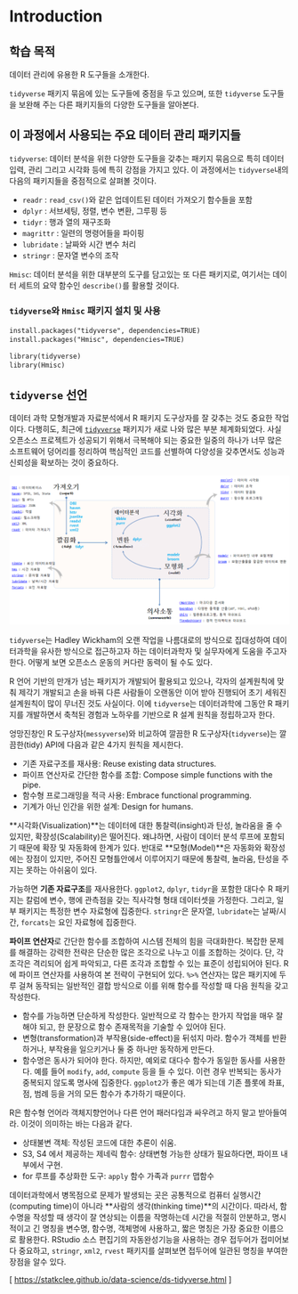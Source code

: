 # Introduction

## 학습 목적

데이터 관리에 유용한 R 도구들을 소개한다.

`tidyverse` 패키지 묶음에 있는 도구들에 중점을 두고 있으며, 또한 `tidyverse` 도구들을 보완해 주는 다른 패키지들의 다양한 도구들을 알아본다.

## 이 과정에서 사용되는 주요 데이터 관리 패키지들

`tidyverse`: 데이터 분석을 위한 다양한 도구들을 갖추는 패키지 묶음으로 특히 데이터 입력, 관리 그리고 시각화 등에 특히 강점을 가지고 있다. 이 과정에서는 `tidyverse`내의 다음의 패키지들을 중점적으로 살펴볼 것이다.

- `readr` : `read_csv()`와 같은 업데이트된 데이터 가져오기 함수들을 포함
- `dplyr` : 서브세팅, 정렬, 변수 변환, 그루핑 등
- `tidyr` : 행과 열의 재구조화
- `magrittr` : 일련의 명령어들을 파이핑
- `lubridate` : 날짜와 시간 변수 처리
- `stringr` : 문자열 변수의 조작

`Hmisc`: 데이터 분석을 위한 대부분의  도구를 담고있는 또 다른 패키지로, 여기서는 데이터 세트의 요약 함수인 `describe()`를 활용할 것이다. 



### `tidyverse`와 `Hmisc` 패키지 설치 및 사용

```{}
install.packages("tidyverse", dependencies=TRUE)
install.packages("Hmisc", dependencies=TRUE)
```

```{r}
library(tidyverse)
library(Hmisc)
```



## `tidyverse` 선언

데이터 과학 모형개발과 자료분석에서 R 패키지 도구상자를 잘 갖추는 것도 중요한 작업이다. 다행히도, 최근에 [`tidyverse`](https://cran.r-project.org/web/packages/tidyverse/index.html) 패키지가 새로 나와 많은 부분 체계화되었다. 사실 오픈소스 프로젝트가 성공되기 위해서 극복해야 되는 중요한 일중의 하나가 너무 많은 소프트웨어 덩어리를 정리하여 핵심적인 코드를 선별하여 다양성을 갖추면서도 성능과 신뢰성을 확보하는 것이 중요하다.

![깜끔한 세상](images/Thu,%2009%20Jul%202020%20074559.png)

`tidyverse`는 Hadley Wickham의 오랜 작업을 나름대로의 방식으로 집대성하여 데이터과학을 유사한 방식으로 접근하고자 하는 데이터과학자 및 실무자에게 도움을 주고자 한다. 어떻게 보면 오픈소스 운동의 커다란 동력이 될 수도 있다.

R 언어 기반의 만개가 넘는 패키지가 개발되어 활용되고 있으나, 각자의 설계원칙에 맞춰 제각기 개발되고 손을 바꿔 다른 사람들이 오랜동안 이어 받아 진행되어 초기 세워진 설계원칙이 많이 무너진 것도 사실이다. 이에 `tidyverse`는 데이터과학에 그동안 R 패키지를 개발하면서 축척된 경험과 노하우를 기반으로 R 설계 원칙을 정립하고자 한다.

엉망진창인 R 도구상자(`messyverse`)와 비교하여 깔끔한 R 도구상자(`tidyverse`)는 깔끔한(tidy) API에 다음과 같은 4가지 원칙을 제시한다.

- 기존 자료구조를 재사용: Reuse existing data structures.
- 파이프 연산자로 간단한 함수를 조합: Compose simple functions with the pipe.
- 함수형 프로그래밍을 적극 사용: Embrace functional programming.
- 기계가 아닌 인간을 위한 설계: Design for humans.

**시각화(Visualization)**는 데이터에 대한 통찰력(insight)과 탄성, 놀라움을 줄 수 있지만, 확장성(Scalability)은 떨어진다. 왜냐하면, 사람이 데이터 분석 루프에 포함되기 때문에 확장 및 자동화에 한계가 있다. 반대로 **모형(Model)**은 자동화와 확장성에는 장점이 있지만, 주어진 모형틀안에서 이루어지기 때문에 통찰력, 놀라움, 탄성을 주지는 못하는 아쉬움이 있다.

가능하면 **기존 자료구조**를 재사용한다. `ggplot2`, `dplyr`, `tidyr`을 포함한 대다수 R 패키지는 칼럼에 변수, 행에 관측점을 갖는 직사각형 형태 데이터셋을 가정한다. 그리고, 일부 패키지는 특정한 변수 자료형에 집중한다. `stringr`은 문자열, `lubridate`는 날짜/시간, `forcats`는 요인 자료형에 집중한다.

**파이프 연산자**로 간단한 함수를 조합하여 시스템 전체의 힘을 극대화한다. 복잡한 문제를 해결하는 강력한 전략은 단순한 많은 조각으로 나누고 이를 조합하는 것이다. 단, 각 조각은 격리되어 쉽게 파악되고, 다른 조각과 조합할 수 있는 표준이 성립되어야 된다. R에 파이프 연산자를 사용하여 본 전략이 구현되어 있다. `%>%` 연산자는 많은 패키지에 두루 걸쳐 동작되는 일반적인 결합 방식으로 이를 위해 함수를 작성할 때 다음 원칙을 갖고 작성한다.

- 함수를 가능하면 단순하게 작성한다. 일반적으로 각 함수는 한가지 작업을 매우 잘해야 되고, 한 문장으로 함수 존재목적을 기술할 수 있어야 된다.
- 변형(transformation)과 부작용(side-effect)을 뒤섞지 마라. 함수가 객체를 반환하거나, 부작용을 일으키거나 둘 중 하나만 동작하게 만든다.
- 함수명은 동사가 되어야 한다. 하지만, 예외로 대다수 함수가 동일한 동사를 사용한다. 예를 들어 `modify`, `add`, `compute` 등을 들 수 있다. 이런 경우 반복되는 동사가 중복되지 않도록 명사에 집중한다. `ggplot2`가 좋은 예가 되는데 기존 플롯에 좌표, 점, 범례 등을 거의 모든 함수가 추가하기 때문이다.

R은 함수형 언어라 객체지향언어나 다른 언어 패러다임과 싸우려고 하지 말고 받아들여라. 이것이 의미하는 바는 다음과 같다.

- 상태불변 객체: 작성된 코드에 대한 추론이 쉬움.
- S3, S4 에서 제공하는 제네릭 함수: 상태변형 가능한 상태가 필요하다면, 파이프 내부에서 구현.
- for 루프를 추상화한 도구: `apply` 함수 가족과 `purrr` 맵함수

데이터과학에서 병목점으로 문제가 발생되는 곳은 공통적으로 컴퓨터 실행시간(computing time)이 아니라 **사람의 생각(thinking time)**의 시간이다. 따라서, 함수명을 작성할 때 생각이 잘 연상되는 이름을 작명하는데 시간을 적절히 안분하고, 명시적이고 긴 명칭을 변수명, 함수명, 객체명에 사용하고, 짧은 명칭은 가장 중요한 이름으로 활용한다. RStudio 소스 편집기의 자동완성기능을 사용하는 경우 접두어가 접미어보다 중요하고, `stringr`, `xml2`, `rvest` 패키지를 살펴보면 접두어에 일관된 명칭을 부여한 장점을 알수 있다.

[ https://statkclee.github.io/data-science/ds-tidyverse.html ]